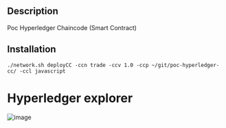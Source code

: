 ## Description

Poc Hyperledger Chaincode (Smart Contract)

## Installation

```shell
./network.sh deployCC -ccn trade -ccv 1.0 -ccp ~/git/poc-hyperledger-cc/ -ccl javascript
```

# Hyperledger explorer
![image](https://user-images.githubusercontent.com/1216181/114089334-4ee48100-98b6-11eb-8ea0-f45583cbe03e.png)